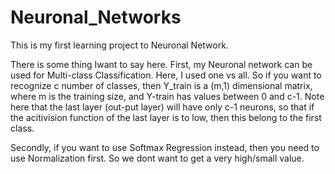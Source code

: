 # Neuronal_Networks
This is my first learning project to Neuronal Network.

There is some thing Iwant to say here.
First, my Neuronal network can be used for Multi-class Classification.
Here, I used one vs all. So if you want to recognize c number of classes, then Y_train is a (m,1) dimensional matrix, where m is the training size, and Y-train has values between 0 and c-1. 
Note here that the last layer (out-put layer) will have only c-1 neurons, so that if the acitivision function of the last layer is to low, then this belong to the first class.

Secondly, if you want to use Softmax Regression instead, then you need to use Normalization first. So we dont want to get a very high/small value.
